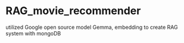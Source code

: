 # RAG_movie_recommender
utilized Google open source model Gemma, embedding to create RAG system with mongoDB
